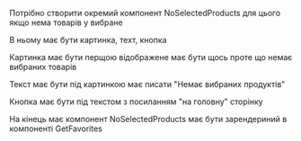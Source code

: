 
Потрібно створити окремий компонент NoSelectedProducts для цього якщо нема товарів у вибране

В ньому має бути картинка, техт, кнопка

Картинка має бути перщою відображене має бути щось проте що немає вибраних товарів

Текст має бути під картинкою має писати "Hемає вибраних продуктів"

Кнопка має бути під текстом з посиланням "на головну" сторінку

На кінець має компонент NoSelectedProducts має бути зарендериний в компоненті GetFavorites



